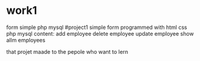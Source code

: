 # work1
form simple php mysql
#project1
simple form programmed with html css php mysql
content:
     add employee 
      delete  employee
      update employee
      show allm employees




that projet maade to the pepole who want to lern 

